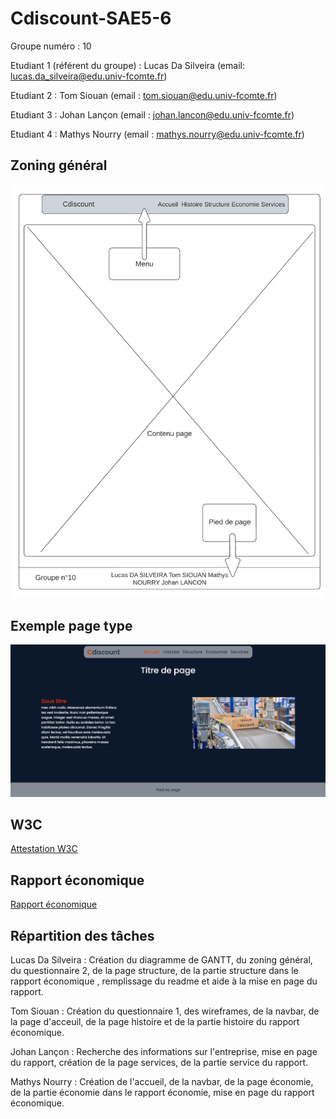 # Cdiscount-SAE5-6

Groupe numéro : 10


Etudiant 1 (référent du groupe) : Lucas Da Silveira (email: lucas.da_silveira@edu.univ-fcomte.fr)

Etudiant 2 : Tom Siouan (email : tom.siouan@edu.univ-fcomte.fr)

Etudiant 3 : Johan Lançon (email : johan.lancon@edu.univ-fcomte.fr)

Etudiant 4 : Mathys Nourry (email : mathys.nourry@edu.univ-fcomte.fr)

## Zoning général
<p align="center"> 
  <img src="Wireframe/Wireframe générale.png" title="Wireframe général">  </p>

## Exemple page type
<p align="center"> 
  <img src="Wireframe/Page_type.png" title="Page Type">  </p>
  
  
  
## W3C

[Attestation W3C](Doc/W3C.pdf)



## Rapport économique

[Rapport économique](Doc/10_DASILVEIRA_Rapport_Economique.pdf)



## Répartition des tâches

Lucas Da Silveira : Création du diagramme de GANTT, du zoning général, du questionnaire 2, de la page structure, de la partie structure dans le rapport économique , remplissage du readme et aide à la mise en page du rapport.

Tom Siouan : Création du questionnaire 1, des wireframes, de la navbar, de la page d'acceuil, de la page histoire et de la partie histoire du rapport économique.

Johan Lançon : Recherche des informations sur l'entreprise, mise en page du rapport, création de la page services, de la partie service du rapport.

Mathys Nourry : Création de l'accueil, de la navbar, de la page économie, de la partie économie dans le rapport économie, mise en page du rapport économique.
